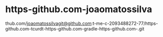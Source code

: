 # https-github.com-joaomatossilva
thub.com/joaomatossilvagit@github.com:t-me-c-2093488272-77/https-github.com-tcurdt-https-github.com-gradle-https-github.com-.git
